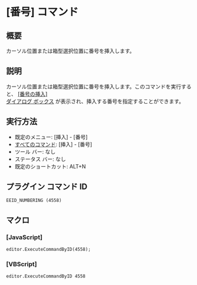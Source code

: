 # \[番号\] コマンド

## 概要

カーソル位置または箱型選択位置に番号を挿入します。

## 説明

カーソル位置または箱型選択位置に番号を挿入します。このコマンドを実行すると、 [\[番号の挿入\] \
ダイアログ ボックス](../../dlg/insert_numbering/index) が表示され、挿入する番号を指定することができます。

## 実行方法

- 既定のメニュー: \[挿入\] \- \[番号\]
- [すべてのコマンド](../../glossary/allcommands): \[挿入\] \- \[番号\]
- ツール バー: なし
- ステータス バー: なし
- 既定のショートカット: ALT+N

## プラグイン コマンド ID

```
EEID_NUMBERING (4558)```

## マクロ

### \[JavaScript\]

```
editor.ExecuteCommandByID(4558);
```

### \[VBScript\]

```
editor.ExecuteCommandByID 4558
```
